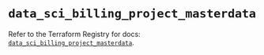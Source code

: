 # `data_sci_billing_project_masterdata`

Refer to the Terraform Registry for docs: [`data_sci_billing_project_masterdata`](https://registry.terraform.io/providers/sap-cloud-infrastructure/sci/2.2.1/docs/data-sources/billing_project_masterdata).
